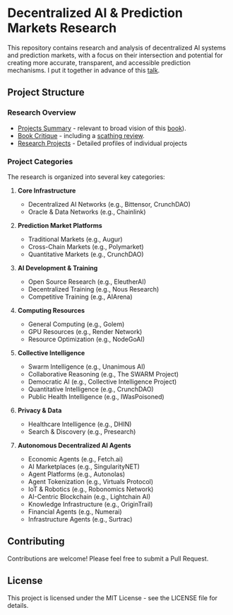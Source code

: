 # Decentralized AI & Prediction Markets Research

This repository contains research and analysis of decentralized AI systems and prediction markets, with a focus on their intersection and potential for creating more accurate, transparent, and accessible prediction mechanisms. I put it together in advance of this [talk](https://cfmar.pstat.ucsb.edu/news/event/646). 

## Project Structure

### Research Overview
- [Projects Summary](projects-summary.md) - relevant to broad vision of this [book](https://direct.mit.edu/books/book/5486/MicropredictionBuilding-an-Open-AI-Network)).
- [Book Critique](book-critique/) - including a [scathing review](https://github.com/microprediction/cfmar/blob/main/scathing-review.md).
- [Research Projects](research/projects/) - Detailed profiles of individual projects

### Project Categories
The research is organized into several key categories:

1. **Core Infrastructure**
   - Decentralized AI Networks (e.g., Bittensor, CrunchDAO)
   - Oracle & Data Networks (e.g., Chainlink)

2. **Prediction Market Platforms**
   - Traditional Markets (e.g., Augur)
   - Cross-Chain Markets (e.g., Polymarket)
   - Quantitative Markets (e.g., CrunchDAO)

3. **AI Development & Training**
   - Open Source Research (e.g., EleutherAI)
   - Decentralized Training (e.g., Nous Research)
   - Competitive Training (e.g., AIArena)

4. **Computing Resources**
   - General Computing (e.g., Golem)
   - GPU Resources (e.g., Render Network)
   - Resource Optimization (e.g., NodeGoAI)

5. **Collective Intelligence**
   - Swarm Intelligence (e.g., Unanimous AI)
   - Collaborative Reasoning (e.g., The SWARM Project)
   - Democratic AI (e.g., Collective Intelligence Project)
   - Quantitative Intelligence (e.g., CrunchDAO)
   - Public Health Intelligence (e.g., IWasPoisoned)

6. **Privacy & Data**
   - Healthcare Intelligence (e.g., DHIN)
   - Search & Discovery (e.g., Presearch)

7. **Autonomous Decentralized AI Agents**
   - Economic Agents (e.g., Fetch.ai)
   - AI Marketplaces (e.g., SingularityNET)
   - Agent Platforms (e.g., Autonolas)
   - Agent Tokenization (e.g., Virtuals Protocol)
   - IoT & Robotics (e.g., Robonomics Network)
   - AI-Centric Blockchain (e.g., Lightchain AI)
   - Knowledge Infrastructure (e.g., OriginTrail)
   - Financial Agents (e.g., Numerai)
   - Infrastructure Agents (e.g., Surtrac)


## Contributing

Contributions are welcome! Please feel free to submit a Pull Request.

## License

This project is licensed under the MIT License - see the LICENSE file for details.
